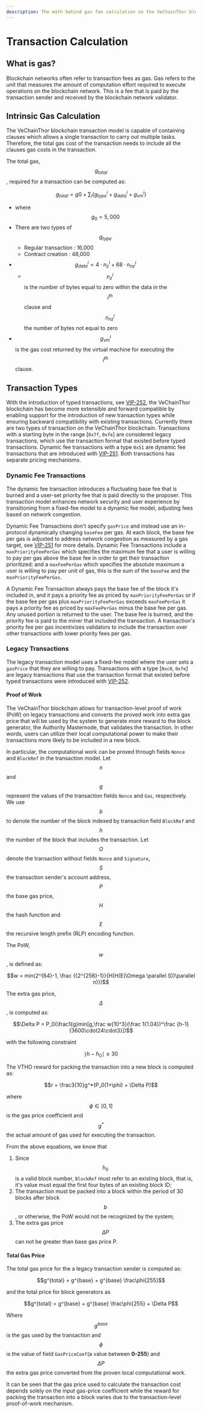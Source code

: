 ```yaml
---
description: The math behind gas fee calculation on the VeChainThor blockchain.
---
```


# Transaction Calculation

## What is gas? <a href="#intrinsic-gas-calculation" id="intrinsic-gas-calculation"></a>

Blockchain networks often refer to transaction fees as gas. Gas refers to the unit that measures the amount of computation effort required to execute operations on the blockchain network. This is a fee that is paid by the transaction sender and received by the blockchain network validator.

## Intrinsic Gas Calculation <a href="#intrinsic-gas-calculation" id="intrinsic-gas-calculation"></a>

The VeChainThor blockchain transaction model is capable of containing clauses which allows a single transaction to carry out multiple tasks. Therefore, the total gas cost of the transaction needs to include all the clauses gas costs in the transaction.

The total gas, $$g_{total}$$, required for a transaction can be computed as:

$$g_{total} = g0 + \sum_i(g_{type}^i+g_{data}^i+g_{vm}^i)$$

* where $$g_0 = 5,000$$
* There are two types of $$g_{type}$$
  * Regular transaction : 16,000
  * Contract creation : 48,000
* $$g_{data}^i = 4 \cdot n_z^i + 68 \cdot n_{nz}^i$$
  * $$n_z^i$$ is the number of bytes equal to zero within the data in the $$i^{th}$$ clause and $$n_{nz}^i$$ the number of bytes not equal to zero
* $$g_{vm}^i$$ is the gas cost returned by the virtual machine for executing the $$i^{th}$$ clause.

## Transaction Types

With the introduction of typed transactions, see [VIP-252](https://github.com/vechain/VIPs/blob/master/vips/VIP-252.md), the VeChainThor blockchain has become more extensible and forward compatible by enabling support for the introduction of new transaction types while ensuring backward compatibility with existing transactions. Currently there are two types of transaction on the VeChainThor blockchain. Transactions with a starting byte in the range [`0x7f`, `0xfe`] are considered legacy transactions, which use the transaction format that existed before typed transactions. Dynamic fee transactions with a type `0x51` are dynamic fee transactions that are introduced with [VIP-251](https://github.com/vechain/VIPs/blob/master/vips/VIP-251.md). Both transactions has separate pricing mechanisms.

### Dynamic Fee Transactions

The dynamic fee transaction introduces a fluctuating base fee that is burned and a user-set priority fee that is paid directly to the proposer. This transaction model enhances network security and user experience by transitioning from a fixed-fee model to a dynamic fee model, adjusting fees based on network congestion.

Dynamic Fee Transactions don't specify `gasPrice` and instead use an in-protocol dynamically changing `baseFee` per gas. At each block, the base fee per gas is adjusted to address network congestion as measured by a gas target, see [VIP-251](https://github.com/vechain/VIPs/blob/master/vips/VIP-251.md) for more details. Dynamic Fee Transactions include a `maxPriorityFeePerGas` which specifies the maximum fee that a user is willing to pay per gas above the base fee in order to get their transaction prioritized; and a `maxFeePerGas` which specifies the absolute maximum a user is willing to pay per unit of gas, this is the sum of the `baseFee` and the `maxPriorityFeePerGas`.

A Dynamic Fee Transaction always pays the base fee of the block it's included in, and it pays a priority fee as priced by `maxPriorityFeePerGas` or if the base fee per gas plus `maxPriorityFeePerGas` exceeds `maxFeePerGas` it pays a priority fee as priced by `maxFeePerGas` minus the base fee per gas. Any unused portion is returned to the user. The base fee is burned, and the priority fee is paid to the miner that included the transaction. A transaction's priority fee per gas incentivizes validators to include the transaction over other transactions with lower priority fees per gas.

### Legacy Transactions

The legacy transaction model uses a fixed-fee model where the user sets a `gasPrice` that they are willing to pay. Transactions with a type [`0xc0`, `0xfe`] are legacy transactions that use the transaction format that existed before typed transactions were introduced with [VIP-252](https://github.com/vechain/VIPs/blob/master/vips/VIP-252.md).

#### Proof of Work <a href="#proof-of-work" id="proof-of-work"></a>

The VeChainThor blockchain allows for transaction-level proof of work (PoW) on legacy transactions and converts the proved work into extra gas price that will be used by the system to generate more reward to the block generator, the Authority Masternode, that validates the transaction. In other words, users can utilize their local computational power to make their transactions more likely to be included in a new block.

In particular, the computational work can be proved through fields `Nonce` and `BlockRef` in the transaction model. Let $$n$$ and $$g$$ represent the values of the transaction fields `Nonce` and `Gas`, respectively. We use $$b$$ to denote the number of the block indexed by transaction field `BlockRef` and $$h$$ the number of the block that includes the transaction. Let $$\Omega$$ denote the transaction without fields `Nonce` and `Signature`, $$S$$ the transaction sender's account address, $$P$$ the base gas price, $$H$$ the hash function and $$E$$ the recursive length prefix (RLP) encoding function.

The PoW, $$w$$, is defined as:

$$w = min(2^{64}-1, \frac {{2^{256}-1}}{H(H(E(\Omega \parallel S))\parallel n)})$$

The extra gas price, $$\Delta$$, is computed as:

$$\Delta P = P_0(\frac1{g}min[g,\frac w{10^3}(\frac 1{1.04})^\frac {h-1}{3600\cdot24\cdot3}])$$

with the following constraint

$$\mid h - h_0 \mid \leq 30$$

The VTHO reward for packing the transaction into a new block is computed as:

$$r = \frac3{10}g^*(P_0(1+\phi) + \Delta P)$$

where $$\phi \in [0,1]$$ is the gas price coefficient and $$g^*$$ the actual amount of gas used for executing the transaction.

From the above equations, we know that

1. Since $$h_0$$ is a valid block number, `BlockRef` must refer to an existing block, that is, it's value must equal the first four bytes of an existing block ID;
2. The transaction must be packed into a block within the period of 30 blocks after block $$b$$, or otherwise, the PoW would not be recognized by the system;
3. The extra gas price $$\Delta P$$ can not be greater than base gas price P.

#### Total Gas Price <a href="#total-gas-price" id="total-gas-price"></a>

The total gas price for the a legacy transaction sender is computed as:

$$g^{total} = g^{base} + g^{base} \frac\phi{255}$$

and the total price for block generators as

$$g^{total} = g^{base} + g^{base} \frac\phi{255} + \Delta P$$

Where $$g^{base}$$ is the gas used by the transaction and $$\phi$$ is the value of field `GasPriceCoef`(a value between **0-255**) and $$\Delta P$$ the extra gas price converted from the proven local computational work.

It can be seen that the gas price used to calculate the transaction cost depends solely on the input gas-price coefficient while the reward for packing the transaction into a block varies due to the transaction-level proof-of-work mechanism.
